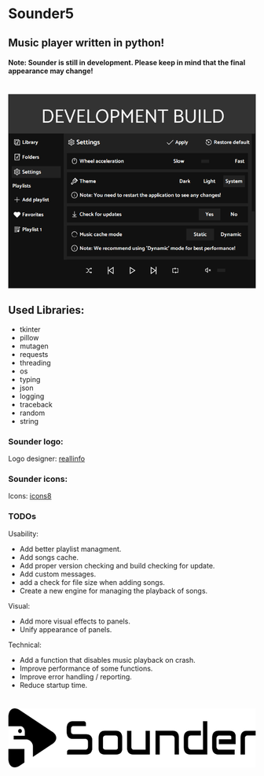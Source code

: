 # Sounder5
## Music player written in python!
#### Note: Sounder is still in development. Please keep in mind that the final appearance may change!
#
<p align="center"><img src="images/app.png" alt="Sounder"></p>

## Used Libraries:
- tkinter
- pillow
- mutagen
- requests
- threading
- os
- typing
- json
- logging
- traceback
- random
- string

### Sounder logo:
Logo designer: [reallinfo](https://github.com/reallinfo)

### Sounder icons:
Icons: [icons8](https://icons8.com/)

### TODOs

Usability:
- Add better playlist managment.
- Add songs cache.
- Add proper version checking and build checking for update.
- Add custom messages.
- add a check for file size when adding songs.
- Create a new engine for managing the playback of songs.

Visual:
- Add more visual effects to panels.
- Unify appearance of panels.


Technical:
- Add a function that disables music playback on crash.
- Improve performance of some functions.
- Improve error handling / reporting. 
- Reduce startup time.

#
<p align="center"><img src="images/horizontal.png" alt="Sounder" height="120px"></p>